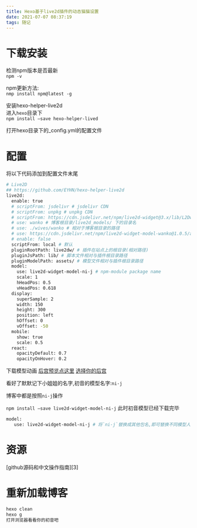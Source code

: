 ```yaml
---
title: Hexo基于live2d插件的动态猫猫设置
date: 2021-07-07 08:37:19
tags: 随记
---
```



# 下载安装
检测npm版本是否最新             
`npm -v`

npm更新方法:            
`nmp install npm@latest -g`

安装hexo-helper-live2d          
进入`hexo`目录下                  
`npm install –save hexo-helper-lived`
    
打开hexo目录下的_config.yml的配置文件

# 配置
将以下代码添加到配置文件末尾
```bash
# Live2D
## https://github.com/EYHN/hexo-helper-live2d
live2d:
  enable: true
  # scriptFrom: jsdelivr # jsdelivr CDN
  # scriptFrom: unpkg # unpkg CDN
  # scriptFrom: https://cdn.jsdelivr.net/npm/live2d-widget@3.x/lib/L2Dwidget.min.js # 你的自定义 url
  # use: wanko # 博客根目录/live2d_models/ 下的目录名
  # use: ./wives/wanko # 相对于博客根目录的路径
  # use: https://cdn.jsdelivr.net/npm/live2d-widget-model-wanko@1.0.5/assets/wanko.model.json # 你的自定义 url
  # enable: false
  scriptFrom: local # 默认
  pluginRootPath: live2dw/ # 插件在站点上的根目录(相对路径)
  pluginJsPath: lib/ # 脚本文件相对与插件根目录路径
  pluginModelPath: assets/ # 模型文件相对与插件根目录路径
  model:
    use: live2d-widget-model-ni-j # npm-module package name
    scale: 1
    hHeadPos: 0.5
    vHeadPos: 0.618
  display:
    superSample: 2
    width: 150
    height: 300
    position: left
    hOffset: 0
    vOffset: -50
  mobile:
    show: true
    scale: 0.5
  react:
    opacityDefault: 0.7
    opacityOnHover: 0.2
```

下载模型动画
[后宫预览点这里](https://huaji8.top/post/live2d-plugin-2.0/)
[选择你的后宫](https://github.com/xiazeyu/live2d-widget-models)

看好了默默记下小姐姐的名字,初音的模型名字:`ni-j`

博客中都是按照`ni-j`操作

`npm install –save live2d-widget-model-ni-j`
此时初音模型已经下载完毕

```bash
model:
   use: live2d-widget-model-ni-j # 将`ni-j`替换成其他包名,即可替换不同模型人物.
```

# 资源
[github源码和中文操作指南][3]

# 重新加载博客
```bash
hexo clean
hexo g
打开浏览器看看你的初音吧
```